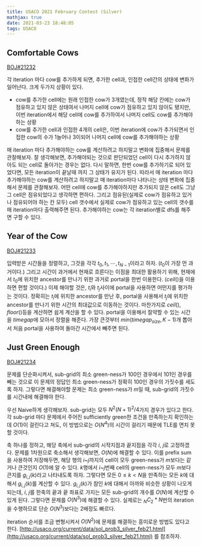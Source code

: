```yaml
---
title: USACO 2021 February Contest (Silver)
mathjax: true
date: 2021-03-23 18:48:05
tags: USACO
---
```

## Comfortable Cows

[BOJ#21232](https://www.acmicpc.net/problem/21232)

각 iteration 마다 cow를 추가하게 되면, 추가한 cell과, 인접한 cell간의 상태에 변화가 일어난다. 크게 두가지 상황이 있다.

- cow를 추가한 cell에는 원래 인접한 cow가 3개였는데, 정작 해당 칸에는 cow가 점유하고 있지 않은 상태여서 나머지 cell에 cow가 점유하고 있지 않아도 됐지만, 이번 iteration에서 해당 cell에 cow를 추가하여서 나머지 cell도 cow를 추가해야하는 상황
- cow를 추가한 cell과 인접한 4개의 cell은, 이번 iteration에 cow가 추가되면서 인접한 cow의 수가 1늘어나 3이되어 나머지 cell에 cow를 추가해야하는 상황

매 iteration 마다 추가해야하는 cow를 계산하려고 하지말고 변화에 집중해서 문제를 관찰해보자.  잘 생각해보면, 추가해야되는 것으로 판단되었던 cell이 다시 추가하지 않아도 되는 cell로 돌아가는 경우는 없다. 다시 말하면, 한번 cow를 추가하기로 되어 있었다면, 모든 iteration이 끝날때 까지 그 상태가 유지가 된다. 따라서 매 iteration 마다 추가해야하는 cow를 계산하려고 하지말고 매 iteration마다 나타나는 상태 변화에 집중해서 문제를 관찰해보자. 어떤 cell에 cow를 추가해야하지만 추가되지 않은 cell도 그냥 그 cell은 점유되었다고 생각하면 편하다. 그리고 점유된(실제로 cow가 점유하고 있거나 점유되어야 하는 칸 모두) cell 갯수에서 실제로 cow가 점유하고 있는 cell의 갯수를 매 iteration마다 출력해주면 된다. 추가해야하는 cow는 각 iteration별로 dfs를 해주면 구할 수 있다.

## Year of the Cow

[BOJ#21233](https://www.acmicpc.net/problem/21233)

입력받은 시간들을 정렬하고, 그것을 각각 $t_0, t_1, \cdots, t_{N-1}$이라고 하자. ($t_0$이 가장 먼 과거이다.) 그리고 시간이 과거에서 현재로 흐른다는 이점을 최대한 활용하기 위해, 현재에서 $t_0$에 위치한 ancestor를 만나기 위한 과거로 portal을 한번 이용한다. ($ceil()$을 이용하면 편할 것이다.) 이제 해야할 것은, $t_i$와 $t_j$사이에 portal을 사용하면 어떤지를 평가하는 것이다. 정확히는  $t_i$에 위치한 ancestor를 만난 후, portal을 사용해서 $t_j$에 위치한 ancestor를 만나기 위한 시간의 최대값으로 이동하는 것이다. 마찬가지로 $ceil()$, $floor()$등을 계산하면 쉽게 계산을 할 수 있다. portal을 이용해서 절약할 수 있는 시간을 $timegap$에 모아서 정렬을 해준다. 가장 큰것부터 $min(timegap_{size},K-1)$개 뽑아서 처음 portal을 사용하여 돌아간 시간에서 빼주면 된다. 

## Just Green Enough

[BOJ#21234](https://www.acmicpc.net/problem/21234)

문제를 단순화시켜서, sub-grid의 최소 green-ness가 100인 경우에서 101인 경우를 빼는 것으로 이 문제의 정답인 최소 green-ness가 정확히 100인 경우의 가짓수를 세도록 하자. 그렇다면 해결해야할 문제는 최소 green-ness가 $m$일 때, sub-grid의 가짓수를 시간내에 해결해야 한다.

우선 Naive하게 생각해보자. sub-grid는 모두 $N^2(N+1)^2/4$가지 경우가 있다고 한다. 각 sub-grid 마다 문제에서 주어진 sufficiently green한 조건을 만족하는지 확인하는데 $O(1)$이 걸린다고 쳐도, 이 방법으로는 $O(N^4)$의 시간이 걸리기 때문에 TLE를 면치 못할 것이다.

축 하나를 정하고, 해당 축에서 sub-grid의 시작지점과 끝지점을 각각 $i$, $j$로 고정하겠다. 문제를 1차원으로 축소해서 생각해보면, $O(N)$에 해결할 수 있다. 이를 prefix sum을 사용하여 저장해두면, 해당 행의 $i$~$j$까지의 cell이 모두 green-ness가 $m$보다는 같거나 큰것인지 $O(1)$에 알 수 있다. $k$행에서 $i$~$j$번째 cell의 green-ness가 모두 $m$보다 큰지를 $g_{i,j}(k)$라고 나타내도록 하자. 그렇다면 모든 $0\leq k<N$을 만족하는 모든 $k$에 대해서 $g_{i,j}(k)$를 계산할 수 있다. $g_{i,j}(k)$가 참인 $k$에 대해서 아까와 비슷한 상황이 나오게 되는데, $i$, $j$를 한축의 끝과 끝 좌표로 가지는 모든 sub-grid의 개수를 $O(N)$에 계산할 수 있게 된다. 그렇다면 문제를 $O(N^3)$에 해결할 수 있다. 실제로는 $_NC_2*N$번의 iteration을 수행하므로 단순 $O(N^3)$보다는 2배정도 빠르다.

iteration 순서를 조금 변형시켜서 $O(N^2)$에 문제를 해결하는 흥미로운 방법도 있다고 한다. [http://usaco.org/current/data/sol_prob3_silver_feb21.html](http://usaco.org/current/data/sol_prob3_silver_feb21.html) 를 참조하자.
